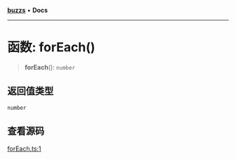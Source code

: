 [**buzzs**](../README.md) • **Docs**

***

# 函数: forEach()

> **forEach**(): `number`

## 返回值类型

`number`

## 查看源码

[forEach.ts:1](https://github.com/Leexiaop/buzz/blob/68fb0afdb500f35e7af5027102c38b7b5bfa2f4d/src/forEach.ts#L1)

